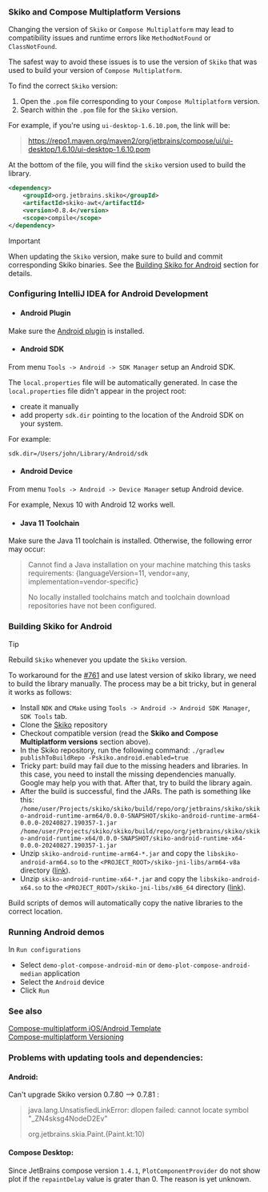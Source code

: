 ### Skiko and Compose Multiplatform Versions

Changing the version of `Skiko` or `Compose Multiplatform` may lead to compatibility issues and runtime errors like `MethodNotFound` or `ClassNotFound`. 

The safest way to avoid these issues is to use the version of `Skiko` that was used to build your version of `Compose Multiplatform`. 

To find the correct `Skiko` version:

1. Open the `.pom` file corresponding to your `Compose Multiplatform` version.
2. Search within the `.pom` file for the `Skiko` version.

For example, if you're using `ui-desktop-1.6.10.pom`, the link will be: 
>https://repo1.maven.org/maven2/org/jetbrains/compose/ui/ui-desktop/1.6.10/ui-desktop-1.6.10.pom  

At the bottom of the file, you will find the `skiko` version used to build the library.  
```xml
<dependency>
    <groupId>org.jetbrains.skiko</groupId>
    <artifactId>skiko-awt</artifactId>
    <version>0.8.4</version>
    <scope>compile</scope>
</dependency>
```

> [!IMPORTANT]
> 
> When updating the `Skiko` version, make sure to build and commit corresponding Skiko binaries.
> See the [Building Skiko for Android](#building-skiko-for-android) section for details.


### Configuring IntelliJ IDEA for Android Development

- #### Android Plugin

Make sure the [Android plugin](https://plugins.jetbrains.com/plugin/22989-android) is installed.

- #### Android SDK

From menu `Tools -> Android -> SDK Manager` setup an Android SDK.

The `local.properties` file will be automatically generated.
In case the `local.properties` file didn't appear in the project root:
- create it manually
- add property `sdk.dir` pointing to the location of the Android SDK on your system.

For example:
```
sdk.dir=/Users/john/Library/Android/sdk
```

- #### Android Device

From menu `Tools -> Android -> Device Manager` setup Android device.

For example, Nexus 10 with Android 12 works well.

- #### Java 11 Toolchain

Make sure the Java 11 toolchain is installed. Otherwise, the following error may occur:
>Cannot find a Java installation on your machine matching this tasks requirements: {languageVersion=11, vendor=any, implementation=vendor-specific}
> 
>No locally installed toolchains match and toolchain download repositories have not been configured.

<a id="building-skiko-for-android"></a>
### Building Skiko for Android 

> [!TIP]
> 
> Rebuild `Skiko` whenever you update the `Skiko` version.


To workaround for the [#761](https://github.com/JetBrains/skiko/issues/761) and use latest version of skiko library, we need to build the library manually. The process may be a bit tricky, but in general it works as follows:
- Install `NDK` and `CMake` using `Tools -> Android -> Android SDK Manager`, `SDK Tools` tab.
- Clone the [Skiko](git@github.com:JetBrains/skiko.git) repository
- Checkout compatible version (read the **Skiko and Compose Multiplatform versions** section above). 
- In the Skiko repository, run the following command: ```./gradlew publishToBuildRepo -Pskiko.android.enabled=true```
- Tricky part: build may fail due to the missing headers and libraries. In this case, you need to install the missing dependencies manually. Google may help you with that. After that, try to build the library again.
- After the build is successful, find the JARs. The path is something like this:    
 `/home/user/Projects/skiko/skiko/build/repo/org/jetbrains/skiko/skiko-android-runtime-arm64/0.0.0-SNAPSHOT/skiko-android-runtime-arm64-0.0.0-20240827.190357-1.jar`  
 `/home/user/Projects/skiko/skiko/build/repo/org/jetbrains/skiko/skiko-android-runtime-x64/0.0.0-SNAPSHOT/skiko-android-runtime-x64-0.0.0-20240827.190357-1.jar`
- Unzip `skiko-android-runtime-arm64-*.jar` and copy the `libskiko-android-arm64.so` to the `<PROJECT_ROOT>/skiko-jni-libs/arm64-v8a` directory ([link](https://github.com/JetBrains/lets-plot-skia/tree/main/jniLibs/arm64-v8a)).
- Unzip `skiko-android-runtime-x64-*.jar` and copy the `libskiko-android-x64.so` to the `<PROJECT_ROOT>/skiko-jni-libs/x86_64` directory ([link](https://github.com/JetBrains/lets-plot-skia/tree/main/skiko-jni-libs/x86_64)).

Build scripts of demos will automatically copy the native libraries to the correct location.


### Running Android demos

In `Run configurations`
- Select `demo-plot-compose-android-min` or `demo-plot-compose-android-median` application
- Select the `Android` device
- Click `Run`

### See also

[Compose-multiplatform iOS/Android Template](https://github.com/JetBrains/compose-multiplatform-ios-android-template)  
[Compose-multiplatform Versioning](https://github.com/JetBrains/compose-multiplatform/blob/master/VERSIONING.md)

### Problems with updating tools and dependencies:

#### Android:

Can't upgrade Skiko version 0.7.80 --> 0.7.81 :

> java.lang.UnsatisfiedLinkError: dlopen failed: cannot locate symbol "_ZN4sksg4NodeD2Ev"
>
> org.jetbrains.skia.Paint.<clinit>(Paint.kt:10)

#### Compose Desktop:
Since JetBrains compose version `1.4.1`, `PlotComponentProvider` do not show plot if the `repaintDelay` value is grater than 0.
The reason is yet unknown.
                                      

